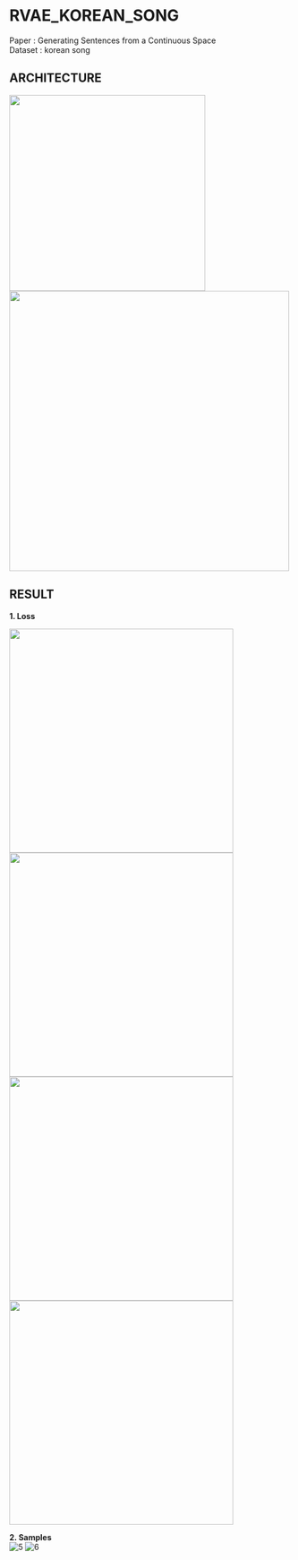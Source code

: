 # RVAE_KOREAN_SONG

Paper   : Generating Sentences from a Continuous Space  
Dataset : korean song

ARCHITECTURE
-------------------------------------------------------------------
<div>
 <img width="350" src = "https://user-images.githubusercontent.com/19617361/40268430-01444668-5ba8-11e8-9f47-0463e5757075.png">
 <img width="500" src = "https://user-images.githubusercontent.com/19617361/40268436-1095580a-5ba8-11e8-8f3a-aafe79328b4b.png">
</div>


RESULT
-------------------------------------------------------------------
**1. Loss**  
<div>
 <img width="400" src = "https://user-images.githubusercontent.com/19617361/41084797-0d1fef60-6a70-11e8-9ad3-ae97946028b7.PNG">
 <img width="400" src = "https://user-images.githubusercontent.com/19617361/41084773-ffb1711e-6a6f-11e8-8344-112a2dfbbe7f.PNG">
</div>
<div>
 <img width="400" src = "https://user-images.githubusercontent.com/19617361/41084811-17c7ab4c-6a70-11e8-8b84-7c7a85012f7b.PNG">
 <img width="400" src = "https://user-images.githubusercontent.com/19617361/41084821-1fa37544-6a70-11e8-8cf1-25bcfc1595c9.PNG">
</div>

**2. Samples**  
![5](https://user-images.githubusercontent.com/19617361/41084906-5e9152a8-6a70-11e8-9d52-3f2293698ea3.png)
![6](https://user-images.githubusercontent.com/19617361/41084919-6854f8e4-6a70-11e8-9727-34b6fa91f8f9.png)



